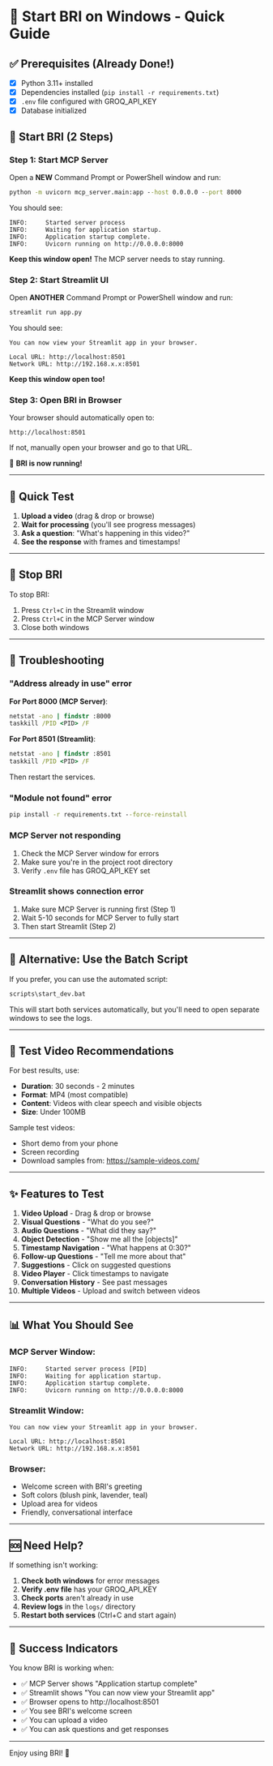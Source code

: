 # 🚀 Start BRI on Windows - Quick Guide

## ✅ Prerequisites (Already Done!)
- [x] Python 3.11+ installed
- [x] Dependencies installed (`pip install -r requirements.txt`)
- [x] `.env` file configured with GROQ_API_KEY
- [x] Database initialized

## 🎯 Start BRI (2 Steps)

### Step 1: Start MCP Server

Open a **NEW** Command Prompt or PowerShell window and run:

```cmd
python -m uvicorn mcp_server.main:app --host 0.0.0.0 --port 8000
```

You should see:
```
INFO:     Started server process
INFO:     Waiting for application startup.
INFO:     Application startup complete.
INFO:     Uvicorn running on http://0.0.0.0:8000
```

**Keep this window open!** The MCP server needs to stay running.

### Step 2: Start Streamlit UI

Open **ANOTHER** Command Prompt or PowerShell window and run:

```cmd
streamlit run app.py
```

You should see:
```
You can now view your Streamlit app in your browser.

Local URL: http://localhost:8501
Network URL: http://192.168.x.x:8501
```

**Keep this window open too!**

### Step 3: Open BRI in Browser

Your browser should automatically open to:
```
http://localhost:8501
```

If not, manually open your browser and go to that URL.

🎉 **BRI is now running!**

---

## 🧪 Quick Test

1. **Upload a video** (drag & drop or browse)
2. **Wait for processing** (you'll see progress messages)
3. **Ask a question**: "What's happening in this video?"
4. **See the response** with frames and timestamps!

---

## 🛑 Stop BRI

To stop BRI:
1. Press `Ctrl+C` in the Streamlit window
2. Press `Ctrl+C` in the MCP Server window
3. Close both windows

---

## 🔧 Troubleshooting

### "Address already in use" error

**For Port 8000 (MCP Server)**:
```cmd
netstat -ano | findstr :8000
taskkill /PID <PID> /F
```

**For Port 8501 (Streamlit)**:
```cmd
netstat -ano | findstr :8501
taskkill /PID <PID> /F
```

Then restart the services.

### "Module not found" error

```cmd
pip install -r requirements.txt --force-reinstall
```

### MCP Server not responding

1. Check the MCP Server window for errors
2. Make sure you're in the project root directory
3. Verify `.env` file has GROQ_API_KEY set

### Streamlit shows connection error

1. Make sure MCP Server is running first (Step 1)
2. Wait 5-10 seconds for MCP Server to fully start
3. Then start Streamlit (Step 2)

---

## 📝 Alternative: Use the Batch Script

If you prefer, you can use the automated script:

```cmd
scripts\start_dev.bat
```

This will start both services automatically, but you'll need to open separate windows to see the logs.

---

## 🎥 Test Video Recommendations

For best results, use:
- **Duration**: 30 seconds - 2 minutes
- **Format**: MP4 (most compatible)
- **Content**: Videos with clear speech and visible objects
- **Size**: Under 100MB

Sample test videos:
- Short demo from your phone
- Screen recording
- Download samples from: https://sample-videos.com/

---

## ✨ Features to Test

1. **Video Upload** - Drag & drop or browse
2. **Visual Questions** - "What do you see?"
3. **Audio Questions** - "What did they say?"
4. **Object Detection** - "Show me all the [objects]"
5. **Timestamp Navigation** - "What happens at 0:30?"
6. **Follow-up Questions** - "Tell me more about that"
7. **Suggestions** - Click on suggested questions
8. **Video Player** - Click timestamps to navigate
9. **Conversation History** - See past messages
10. **Multiple Videos** - Upload and switch between videos

---

## 📊 What You Should See

### MCP Server Window:
```
INFO:     Started server process [PID]
INFO:     Waiting for application startup.
INFO:     Application startup complete.
INFO:     Uvicorn running on http://0.0.0.0:8000
```

### Streamlit Window:
```
You can now view your Streamlit app in your browser.

Local URL: http://localhost:8501
Network URL: http://192.168.x.x:8501
```

### Browser:
- Welcome screen with BRI's greeting
- Soft colors (blush pink, lavender, teal)
- Upload area for videos
- Friendly, conversational interface

---

## 🆘 Need Help?

If something isn't working:

1. **Check both windows** for error messages
2. **Verify .env file** has your GROQ_API_KEY
3. **Check ports** aren't already in use
4. **Review logs** in the `logs/` directory
5. **Restart both services** (Ctrl+C and start again)

---

## 🎉 Success Indicators

You know BRI is working when:
- ✅ MCP Server shows "Application startup complete"
- ✅ Streamlit shows "You can now view your Streamlit app"
- ✅ Browser opens to http://localhost:8501
- ✅ You see BRI's welcome screen
- ✅ You can upload a video
- ✅ You can ask questions and get responses

---

Enjoy using BRI! 💜
